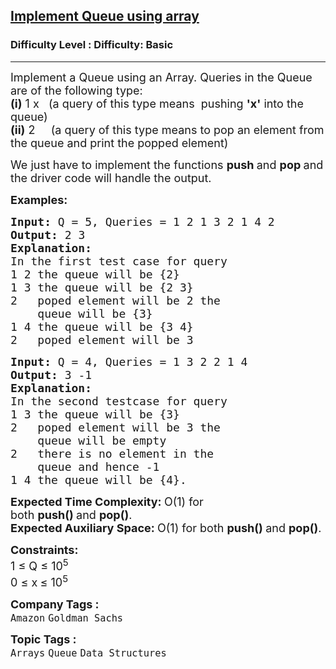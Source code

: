 <h2><a href="https://www.geeksforgeeks.org/problems/implement-queue-using-array/1?utm_source=youtube&utm_medium=collab_striver_ytdescription&utm_campaign=implement-queue-using-array">Implement Queue using array</a></h2><h3>Difficulty Level : Difficulty: Basic</h3><hr><div class="problems_problem_content__Xm_eO" style="user-select: auto;"><p style="user-select: auto;"><span style="font-size: 18px; user-select: auto;">Implement a Queue using an Array. Queries in the Queue are of the following type:<br style="user-select: auto;"><strong style="user-select: auto;">(i)</strong>&nbsp;1 x&nbsp; &nbsp;(a query of this type means&nbsp;&nbsp;pushing&nbsp;<strong style="user-select: auto;">'x'</strong>&nbsp;into the queue)<br style="user-select: auto;"><strong style="user-select: auto;">(ii)</strong> 2 &nbsp; &nbsp; (a query of this type means to pop an element from the queue and print the popped element)</span></p>
<p style="user-select: auto;"><span style="font-size: 18px; user-select: auto;">We just have to implement the functions <strong style="user-select: auto;">push </strong>and <strong style="user-select: auto;">pop </strong>and the driver code will handle the output. </span></p>
<p style="user-select: auto;"><span style="font-size: 18px; user-select: auto;"><strong style="user-select: auto;">Examples:</strong></span></p>
<pre style="user-select: auto;"><span style="font-size: 18px; user-select: auto;"><strong style="user-select: auto;">Input: </strong>Q = 5, Queries = 1 2 1 3 2 1 4 2
<strong style="user-select: auto;">Output: </strong>2&nbsp;3<strong style="user-select: auto;">
Explanation:
</strong>In the first test case for query&nbsp;
1 2 the queue will be {2}
1 3 the queue will be {2 3}
2 &nbsp; poped element will be 2 the 
    queue will be {3}
1 4 the queue will be {3 4}
2 &nbsp; poped element will be 3&nbsp;</span>
</pre>
<pre style="user-select: auto;"><span style="font-size: 18px; user-select: auto;"><strong style="user-select: auto;">Input: </strong>Q = 4, Queries = 1 3 2 2 1 4 &nbsp; 
<strong style="user-select: auto;">Output: </strong>3 -1<strong style="user-select: auto;">
Explanation:
</strong>In the second testcase for query&nbsp;
1 3 the queue will be {3}
2&nbsp; &nbsp;poped element will be 3 the
&nbsp;   queue will be empty
2&nbsp; &nbsp;there is no element in the
&nbsp;   queue and hence -1
1 4 the queue will be {4}.&nbsp;</span></pre>
<p style="user-select: auto;"><span style="font-size: 18px; user-select: auto;"><strong style="user-select: auto;">Expected Time Complexity:&nbsp;</strong>O(1) for both&nbsp;<strong style="user-select: auto;">push()&nbsp;</strong>and&nbsp;<strong style="user-select: auto;">pop()</strong>.<br style="user-select: auto;"><strong style="user-select: auto;">Expected Auxiliary Space:&nbsp;</strong>O(1) for both&nbsp;<strong style="user-select: auto;">push()&nbsp;</strong>and&nbsp;<strong style="user-select: auto;">pop()</strong>.</span></p>
<p style="user-select: auto;"><span style="font-size: 18px; user-select: auto;"><strong style="user-select: auto;">Constraints:</strong><br style="user-select: auto;">1 ≤ Q ≤ 10<sup style="user-select: auto;">5</sup><br style="user-select: auto;">0 ≤ x<strong style="user-select: auto;"> </strong>≤ 10<sup style="user-select: auto;">5</sup></span></p></div><p><span style=font-size:18px><strong>Company Tags : </strong><br><code>Amazon</code>&nbsp;<code>Goldman Sachs</code>&nbsp;<br><p><span style=font-size:18px><strong>Topic Tags : </strong><br><code>Arrays</code>&nbsp;<code>Queue</code>&nbsp;<code>Data Structures</code>&nbsp;